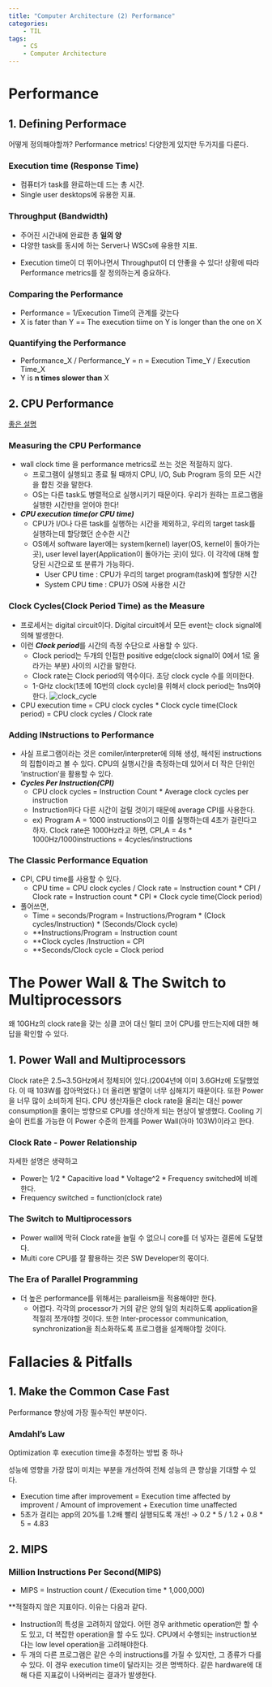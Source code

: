 ```yaml
---
title: "Computer Architecture (2) Performance"
categories:
    - TIL
tags:
    - CS
    - Computer Architecture
---
```



# Performance

## 1. Defining Performace

어떻게 정의해야할까? Performance metrics! 다양한게 있지만 두가지를 다룬다.

### Execution time (Response Time)

- 컴퓨터가 task를 완료하는데 드는 총 시간.
- Single user desktops에 유용한 지표.

### Throughput (Bandwidth)

- 주어진 시간내에 완료한 총 **일의 양**
- 다양한 task를 동시에 하는 Server나 WSCs에 유용한 지표.

* Execution time이 더 뛰어나면서 Throughput이 더 안좋을 수 있다! 상황에 따라 Performance metrics를 잘 정의하는게 중요하다.

### Comparing the Performance

- Performance = 1/Execution Time의 관계를 갖는다
- X is fater than Y == The execution tiime on Y is longer than the one on X

### Quantifying the Performance

- Performance_X / Performance_Y = n = Execution Time_Y / Execution Time_X
- Y is **n times  slower than** X

## 2. CPU Performance

[좋은 설명](https://skyil.tistory.com/105)

### Measuring the CPU Performance

- wall clock time 을 performance metrics로 쓰는 것은 적절하지 않다.
    - 프로그램이 실행되고 종료 될 때까지 CPU, I/O, Sub Program 등의 모든 시간을 합친 것을 말한다.
    - OS는 다른 task도 병렬적으로 실행시키기 때문이다. 우리가 원하는 프로그램을 실행한 시간만을 얻어야 한다!
- ***CPU execution time(or CPU time)***
    - CPU가 I/O나 다른 task를 실행하는 시간을 제외하고, 우리의 target task를 실행하는데 할당했던 순수한 시간
    - OS에서 software layer에는 system(kernel) layer(OS, kernel이 돌아가는 곳), user level layer(Application이 돌아가는 곳)이 있다. 이 각각에 대해 할당된 시간으로 또 분류가 가능하다.
        - User CPU time : CPU가 우리의  target program(task)에 할당한 시간
        - System CPU time : CPU가 OS에 사용한 시간

### Clock Cycles(Clock Period Time) as the Measure

- 프로세서는 digital circuit이다. Digital circuit에서 모든 event는 clock signal에 의해 발생한다.
- 이런  ***Clock period***를 시간의 측정 수단으로 사용할 수 있다.
    - Clock period는 두개의 인접한 positive edge(clock signal이 0에서 1로 올라가는 부분) 사이의 시간을 말한다.
    - Clock rate는 Clock period의 역수이다. 초당 clock cycle 수를 의미한다.
    - 1-GHz clock(1초에 1G번의 clock cycle)을 위해서 clock period는 1ns여야 한다.
    ![clock_cycle](Gonnnnn.github.io/image/til/clock_cycle.png)
- CPU execution time = CPU clock cycles * Clock cycle time(Clock period) = CPU clock cycles / Clock rate

### Adding INstructions to Performance

- 사실 프로그램이라는 것은 comiler/interpreter에 의해 생성, 해석된 instructions의 집합이라고 볼 수 있다. CPU의 실행시간을 측정하는데 있어서 더 작은 단위인 ‘instruction’을 활용할 수 있다.
- ***Cycles Per Instruction(CPI)***
    - CPU clock cycles = Instruction Count * Average clock cycles per instruction
    - Instruction마다 다른 시간이 걸릴 것이기 때문에 average CPI를 사용한다.
    - ex) Program A = 1000 instructions이고 이를 실행하는데 4초가 걸린다고 하자. Clock rate은 1000Hz라고 하면, CPI_A = 4s * 1000Hz/1000instructions = 4cycles/instructions
    

### The Classic Performance Equation

- CPI, CPU time를 사용할 수 있다.
    - CPU time = CPU clock cycles / Clock rate = Instruction count * CPI / Clock rate = Instruction count * CPI * Clock cycle time(Clock period)
- 풀어쓰면,
    - Time = seconds/Program = Instructions/Program * (Clock cycles/Instruction) * (Seconds/Clock cycle)
    - **Instructions/Program = Instruction count
    - **Clock cycles /Instruction = CPI
    - **Seconds/Clock cycle = Clock period

# The Power Wall & The Switch to Multiprocessors

왜  10GHz의 clock rate을 갖는 싱클 코어 대신 멀티 코어 CPU를 만드는지에 대한 해답을 확인할 수 있다.

## 1. Power Wall and Multiprocessors

Clock rate은 2.5~3.5GHz에서 정체되어 있다.(2004년에 이미 3.6GHz에 도달했었다. 이 때 103W를 잡아먹었다.) 더 올리면 발열이 너무 심해지기 때문이다. 또한 Power을 너무 많이 소비하게 된다. CPU 생산자들은 clock rate을 올리는 대신 power consumption을 줄이는 방향으로 CPU를 생산하게 되는 현상이 발생했다. Cooling 기술이 컨트롤 가능한 이 Power 수준의 한계를 Power Wall(아마 103W)이라고 한다.

### Clock Rate - Power Relationship

자세한 설명은 생략하고

- Power는 1/2 * Capacitive load * Voltage^2 * Frequency switched에 비례한다.
- Frequency switched = function(clock rate)

### The Switch to Multiprocessors

- Power wall에 막혀 Clock rate을 늘릴 수 없으니 core를 더 넣자는 결론에 도달했다.
- Multi core CPU를 잘 활용하는 것은 SW Developer의 몫이다.

### The Era of Parallel Programming

- 더 높은 performance를 위해서는 paralleism을 적용해야만 한다.
    - 어렵다. 각각의 processor가 거의 같은 양의 일의 처리하도록 application을 적절히 쪼개야할 것이다. 또한 Inter-processor communication, synchronization을 최소화하도록 프로그램을 설계해야할 것이다.

# Fallacies & Pitfalls

## 1. Make the Common Case Fast

Performance 향상에 가장 필수적인 부분이다.

### Amdahl’s Law

Optimization 후 execution time을 추정하는 방법 중 하나

성능에 영향을 가장 많이 미치는 부분을 개선하여 전체 성능의 큰 향상을 기대할 수 있다.

- Execution time after improvement = Execution time affected by improvent / Amount of improvement + Execution time unaffected
- 5초가 걸리는 app의 20%를 1.2배 빨리 실행되도록 개선!
→ 0.2 * 5 / 1.2 + 0.8 * 5 = 4.83

 

## 2. MIPS

### Million Instructions Per Second(MIPS)

- MIPS = Instruction count / (Execution time * 1,000,000)

**적절하지 않은 지표이다. 이유는 다음과 같다.

- Instruction의 특성을 고려하지 않았다. 어떤 경우 arithmetic operation만 할 수도 있고, 더 복잡한 operation을 할 수도 있다. CPU에서 수행되는 instruction보다는 low level operation을 고려해야한다.
- 두 개의 다른 프로그램은 같은 수의 instructions를 가질 수 있지만, 그 종류가 다를 수 있다. 이 경우 execution time이 달라지는 것은 명백하다. 같은 hardware에 대해 다른 지표값이 나와버리는 결과가 발생한다.